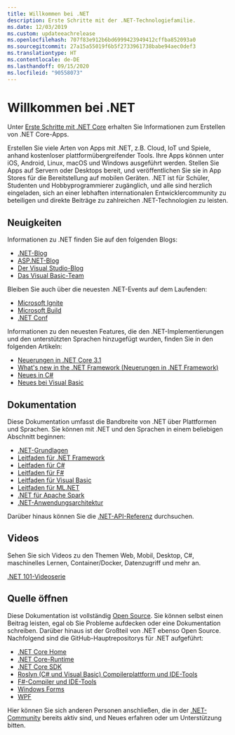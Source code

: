 ```yaml
---
title: Willkommen bei .NET
description: Erste Schritte mit der .NET-Technologiefamilie.
ms.date: 12/03/2019
ms.custom: updateeachrelease
ms.openlocfilehash: 707f83e912b6bd6999423949412cffba852093a0
ms.sourcegitcommit: 27a15a55019f6b5f2733961738babe94aec0def3
ms.translationtype: HT
ms.contentlocale: de-DE
ms.lasthandoff: 09/15/2020
ms.locfileid: "90558073"
---
```

# <a name="welcome-to-net"></a>Willkommen bei .NET

Unter [Erste Schritte mit .NET Core](core/get-started.md) erhalten Sie Informationen zum Erstellen von .NET Core-Apps.

Erstellen Sie viele Arten von Apps mit .NET, z.B. Cloud, IoT und Spiele, anhand kostenloser plattformübergreifender Tools. Ihre Apps können unter iOS, Android, Linux, macOS und Windows ausgeführt werden. Stellen Sie Apps auf Servern oder Desktops bereit, und veröffentlichen Sie sie in App Stores für die Bereitstellung auf mobilen Geräten. .NET ist für Schüler, Studenten und Hobbyprogrammierer zugänglich, und alle sind herzlich eingeladen, sich an einer lebhaften internationalen Entwicklercommunity zu beteiligen und direkte Beiträge zu zahlreichen .NET-Technologien zu leisten.

## <a name="news"></a>Neuigkeiten

Informationen zu .NET finden Sie auf den folgenden Blogs:

- [.NET-Blog](https://devblogs.microsoft.com/dotnet/)
- [ASP.NET-Blog](https://devblogs.microsoft.com/aspnet/)
- [Der Visual Studio-Blog](https://devblogs.microsoft.com/visualstudio/)
- [Das Visual Basic-Team](https://devblogs.microsoft.com/vbteam/)

Bleiben Sie auch über die neuesten .NET-Events auf dem Laufenden:

- [Microsoft Ignite](https://www.microsoft.com/ignite)
- [Microsoft Build](https://www.microsoft.com/build)
- [.NET Conf](https://www.dotnetconf.net/)

Informationen zu den neuesten Features, die den .NET-Implementierungen und den unterstützten Sprachen hinzugefügt wurden, finden Sie in den folgenden Artikeln:

- [Neuerungen in .NET Core 3.1](core/whats-new/dotnet-core-3-1.md)
- [What's new in the .NET Framework (Neuerungen in .NET Framework)](framework/whats-new/index.md)
- [Neues in C#](./csharp/whats-new/csharp-9.md)
- [Neues bei Visual Basic](visual-basic/whats-new/index.md)

## <a name="documentation"></a>Dokumentation

Diese Dokumentation umfasst die Bandbreite von .NET über Plattformen und Sprachen. Sie können mit .NET und den Sprachen in einem beliebigen Abschnitt beginnen:

- [.NET-Grundlagen](fundamentals/index.yml)
- [Leitfaden für .NET Framework](framework/index.yml)
- [Leitfaden für C#](csharp/index.yml)
- [Leitfaden für F#](fsharp/index.yml)
- [Leitfaden für Visual Basic](visual-basic/index.yml)
- [Leitfaden für ML.NET](machine-learning/index.yml)
- [.NET für Apache Spark](spark/index.yml)
- [.NET-Anwendungsarchitektur](architecture/index.yml)

Darüber hinaus können Sie die [.NET-API-Referenz](../api/index.md) durchsuchen.

## <a name="videos"></a>Videos

Sehen Sie sich Videos zu den Themen Web, Mobil, Desktop, C#, maschinelles Lernen, Container/Docker, Datenzugriff und mehr an.

[.NET 101-Videoserie](https://dotnet.microsoft.com/learn/videos)

## <a name="open-source"></a>Quelle öffnen

Diese Dokumentation ist vollständig [Open Source](https://github.com/dotnet/docs). Sie können selbst einen Beitrag leisten, egal ob Sie Probleme aufdecken oder eine Dokumentation schreiben. Darüber hinaus ist der Großteil von .NET ebenso Open Source. Nachfolgend sind die GitHub-Hauptrepositorys für .NET aufgeführt:

- [.NET Core Home](https://github.com/dotnet/core)
- [.NET Core-Runtime](https://github.com/dotnet/runtime)
- [.NET Core SDK](https://github.com/dotnet/sdk)
- [Roslyn (C# und Visual Basic) Compilerplattform und IDE-Tools](https://github.com/dotnet/roslyn)
- [F#-Compiler und IDE-Tools](https://github.com/dotnet/fsharp)
- [Windows Forms](https://github.com/dotnet/winforms)
- [WPF](https://github.com/dotnet/wpf)

Hier können Sie sich anderen Personen anschließen, die in der [.NET-Community](https://dotnet.microsoft.com/platform/community) bereits aktiv sind, und Neues erfahren oder um Unterstützung bitten.
